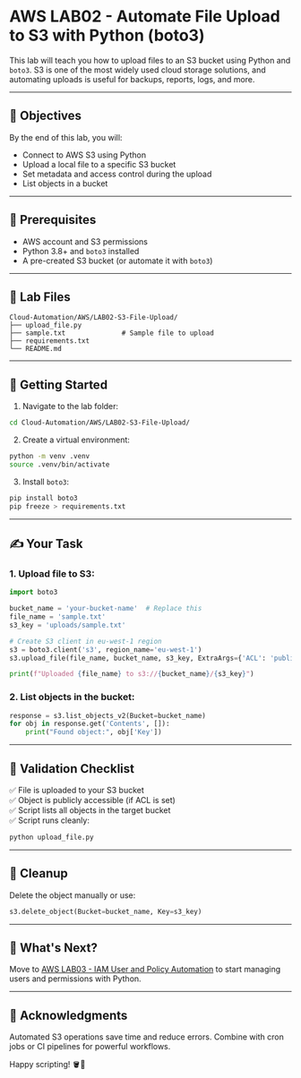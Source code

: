 # AWS LAB02 - Automate File Upload to S3 with Python (boto3)

This lab will teach you how to upload files to an S3 bucket using Python and `boto3`. S3 is one of the most widely used cloud storage solutions, and automating uploads is useful for backups, reports, logs, and more.

---

## 🎯 Objectives

By the end of this lab, you will:
- Connect to AWS S3 using Python
- Upload a local file to a specific S3 bucket
- Set metadata and access control during the upload
- List objects in a bucket

---

## 🧰 Prerequisites

- AWS account and S3 permissions
- Python 3.8+ and `boto3` installed
- A pre-created S3 bucket (or automate it with `boto3`)

---

## 📁 Lab Files

```
Cloud-Automation/AWS/LAB02-S3-File-Upload/
├── upload_file.py
├── sample.txt              # Sample file to upload
├── requirements.txt
└── README.md
```

---

## 🚀 Getting Started

1. Navigate to the lab folder:
```bash
cd Cloud-Automation/AWS/LAB02-S3-File-Upload/
```

2. Create a virtual environment:
```bash
python -m venv .venv
source .venv/bin/activate
```

3. Install `boto3`:
```bash
pip install boto3
pip freeze > requirements.txt
```

---

## ✍️ Your Task

### 1. Upload file to S3:
```python
import boto3

bucket_name = 'your-bucket-name'  # Replace this
file_name = 'sample.txt'
s3_key = 'uploads/sample.txt'

# Create S3 client in eu-west-1 region
s3 = boto3.client('s3', region_name='eu-west-1')
s3.upload_file(file_name, bucket_name, s3_key, ExtraArgs={'ACL': 'public-read'})

print(f"Uploaded {file_name} to s3://{bucket_name}/{s3_key}")
```

### 2. List objects in the bucket:
```python
response = s3.list_objects_v2(Bucket=bucket_name)
for obj in response.get('Contents', []):
    print("Found object:", obj['Key'])
```

---

## 🧪 Validation Checklist

✅ File is uploaded to your S3 bucket  
✅ Object is publicly accessible (if ACL is set)  
✅ Script lists all objects in the target bucket  
✅ Script runs cleanly:
```bash
python upload_file.py
```

---

## 🧹 Cleanup
Delete the object manually or use:
```python
s3.delete_object(Bucket=bucket_name, Key=s3_key)
```

---

## 💬 What's Next?
Move to [AWS LAB03 - IAM User and Policy Automation](../LAB03-IAM-User-and-Policy-Automation/) to start managing users and permissions with Python.

---

## 🙏 Acknowledgments
Automated S3 operations save time and reduce errors. Combine with cron jobs or CI pipelines for powerful workflows.

Happy scripting! 🪣🐍

